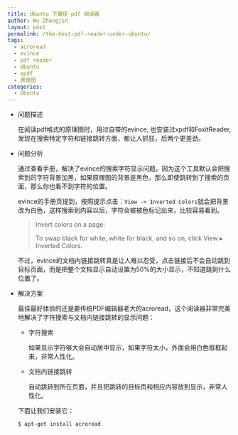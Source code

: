 ```yaml
---
title: Ubuntu 下最佳 pdf 阅读器
author: Wu Zhangjin
layout: post
permalink: /the-best-pdf-reader-under-ubuntu/
tags:
  - acroread
  - evince
  - pdf reader
  - Ubuntu
  - xpdf
  - 原理图
categories:
  - Ubuntu
---
```

  * 问题描述

    在阅读pdf格式的原理图时，用过自带的evince, 也安装过xpdf和FoxitReader, 发现在搜索特定字符和链接跳转方面，都让人抓狂，后两个更差劲。

  * 问题分析

    通过查看手册，解决了evince的搜索字符显示问题。因为这个工具默认会把搜索到的字符背景加黑，如果原理图的背景是黑色，那么即使跳转到了搜索的页面，那么你也看不到字符的位置。

    evince的手册页提到，按照提示点击：`View -> Inverted Colors`就会把背景改为白色，这样搜索到内容以后，字符会被被色标记出来，比较容易看到。

    > Invert colors on a page:
    >
    > To swap black for white, white for black, and so on, click View ▸ Inverted Colors.

    不过，evince的文档内链接跳转真是让人难以忍受，点击链接后不会自动跳到目标页面，而是把整个文档显示自动设置为50%的大小显示，不知道跳到什么位置了。

  * 解决方案

    最佳最好体验的还是要传统PDF编辑器老大的acroread，这个阅读器非常完美地解决了字符搜索与文档内链接跳转的显示问题：

      * 字符搜索

        如果显示字符够大会自动居中显示，如果字符太小，外面会用白色框框起来，非常人性化。

      * 文档内链接跳转

        自动跳转到所在页面，并且把跳转的目标页和相应内容放到显示，非常人性化。

    下面让我们安装它：

        $ apt-get install acroread
